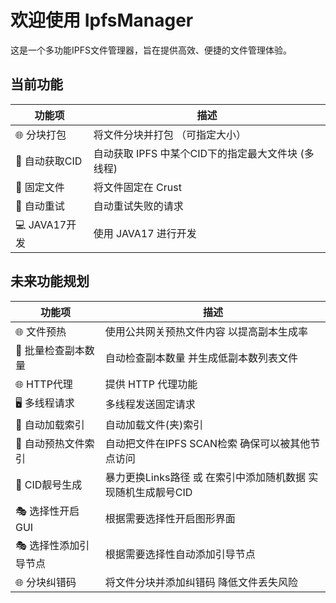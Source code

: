 # 欢迎使用 IpfsManager

这是一个多功能IPFS文件管理器，旨在提供高效、便捷的文件管理体验。

## 当前功能

| 功能项             | 描述                         |
|-------------------|-----------------------------|
| 🌐 分块打包        | 将文件分块并打包 （可指定大小）|
| 🔎 自动获取CID      | 自动获取 IPFS 中某个CID下的指定最大文件块 (多线程) |
| 📂 固定文件     | 将文件固定在 Crust         |
| 🔄 自动重试         | 自动重试失败的请求           |
| 💻 JAVA17开发       | 使用 JAVA17 进行开发          |

## 未来功能规划

| 功能项          | 描述                                 |
|--------------|------------------------------------|
| 🌐 文件预热      | 使用公共网关预热文件内容 以提高副本生成率              |
| 📁 批量检查副本数量  | 自动检查副本数量 并生成低副本数列表文件               |
| 🌐 HTTP代理    | 提供 HTTP 代理功能                       |
| 🖥️ 多线程请求    | 多线程发送固定请求                          |
| 📁 自动加载索引    | 自动加载文件(夹)索引                        |
| 📁 自动预热文件索引  | 自动把文件在IPFS SCAN检索 确保可以被其他节点访问      |
| 🎫 CID靓号生成   | 暴力更换Links路径 或 在索引中添加随机数据 实现随机生成靓号CID |
| 🎭 选择性开启GUI  | 根据需要选择性开启图形界面                      |
| 🎭 选择性添加引导节点 | 根据需要选择性自动添加引导节点                    |
| 🌐 分块纠错码     | 将文件分块并添加纠错码 降低文件丢失风险               |
